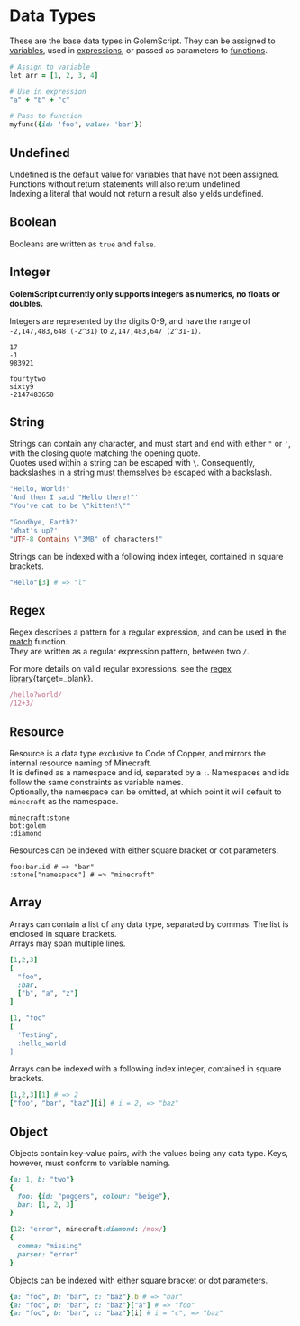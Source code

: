 # Data Types
These are the base data types in GolemScript. They can be assigned to [variables](keywords.md#assignment),
used in [expressions](syntax.md#expressions), or passed as parameters to [functions](keywords.md#functional).

```ruby
# Assign to variable
let arr = [1, 2, 3, 4]

# Use in expression
"a" + "b" + "c"

# Pass to function
myfunc({id: 'foo', value: 'bar'})
```

## Undefined
Undefined is the default value for variables that have not been assigned.  
Functions without return statements will also return undefined.  
Indexing a literal that would not return a result also yields undefined.

## Boolean
Booleans are written as `true` and `false`.

## Integer
**GolemScript currently only supports integers as numerics, no floats or doubles.**

Integers are represented by the digits 0-9, and have the range of  
`-2,147,483,648 (-2^31)` to `2,147,483,647 (2^31-1)`.

```title="Examples of valid Integers"
17
-1
983921
```

```title="Examples of invalid Integers"
fourtytwo
sixty9
-2147483650
```

## String
Strings can contain any character, and must start and end with either `"` or `'`, with the closing quote matching the opening quote.  
Quotes used within a string can be escaped with `\`. Consequently, backslashes in a string must themselves be escaped with a backslash.

```ruby title="Examples of valid Strings"
"Hello, World!"
'And then I said "Hello there!"'
"You've cat to be \"kitten!\""
```

```ruby title="Examples of invalid Strings"
"Goodbye, Earth?'
'What's up?'
"UTF-8 Contains \"3MB" of characters!"
```

Strings can be indexed with a following index integer, contained in square brackets.

```ruby title="Example of a String being indexed"
"Hello"[3] # => "l"
```

## Regex
Regex describes a pattern for a regular expression, and can be used in the [match](stdlib.md#match) function.  
They are written as a regular expression pattern, between two `/`.

For more details on valid regular expressions, see the [regex library](https://modrinth.com/datapack/regex){target=_blank}.

```ruby title="Examples of valid Regexes"
/hello?world/
/12+3/
```

## Resource
Resource is a data type exclusive to Code of Copper, and mirrors the internal resource naming of Minecraft.  
It is defined as a namespace and id, separated by a `:`. Namespaces and ids follow the same constraints as variable names.  
Optionally, the namespace can be omitted, at which point it will default to `minecraft` as the namespace.

```title="Examples of valid Resources"
minecraft:stone
bot:golem
:diamond
```

Resources can be indexed with either square bracket or dot parameters.

```title="Example of Resources being indexed"
foo:bar.id # => "bar"
:stone["namespace"] # => "minecraft"
```

## Array
Arrays can contain a list of any data type, separated by commas. The list is enclosed in square brackets.  
Arrays may span multiple lines.

```ruby title="Examples of valid Arrays"
[1,2,3]
[
  "foo",
  :bar,
  ["b", "a", "z"]
]
```

```ruby title="Examples of invalid Arrays"
[1, "foo"
[
  'Testing",
  :hello_world
]
```

Arrays can be indexed with a following index integer, contained in square brackets.

```ruby title="Example of an Array being indexed"
[1,2,3][1] # => 2
["foo", "bar", "baz"][i] # i = 2, => "baz"
```

## Object
Objects contain key-value pairs, with the values being any data type. Keys, however, must conform to variable naming.

```ruby title="Example of valid Objects"
{a: 1, b: "two"}
{
  foo: {id: "poggers", colour: "beige"},
  bar: [1, 2, 3]
}
```

```ruby title="Example of invalid Objects"
{12: "error", minecraft:diamond: /mox/}
{
  comma: "missing"
  parser: "error"
}
```

Objects can be indexed with either square bracket or dot parameters.

```ruby title="Example of Objects being indexed"
{a: "foo", b: "bar", c: "baz"}.b # => "bar"
{a: "foo", b: "bar", c: "baz"}["a"] # => "foo"
{a: "foo", b: "bar", c: "baz"}[i] # i = "c", => "baz"
```